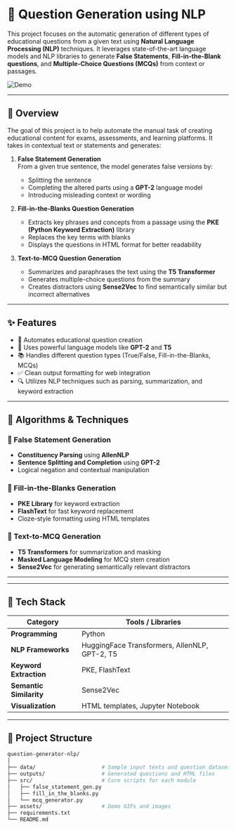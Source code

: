 # 🤖 Question Generation using NLP

This project focuses on the automatic generation of different types of educational questions from a given text using **Natural Language Processing (NLP)** techniques. It leverages state-of-the-art language models and NLP libraries to generate **False Statements**, **Fill-in-the-Blank questions**, and **Multiple-Choice Questions (MCQs)** from context or passages.

![Demo](assets/question-generation-demo.gif) <!-- Replace this with your actual GIF file -->

---

## 📌 Overview

The goal of this project is to help automate the manual task of creating educational content for exams, assessments, and learning platforms. It takes in contextual text or statements and generates:

1. **False Statement Generation**  
   From a given true sentence, the model generates false versions by:
   - Splitting the sentence
   - Completing the altered parts using a **GPT-2** language model
   - Introducing misleading context or wording

2. **Fill-in-the-Blanks Question Generation**  
   - Extracts key phrases and concepts from a passage using the **PKE (Python Keyword Extraction)** library
   - Replaces the key terms with blanks
   - Displays the questions in HTML format for better readability

3. **Text-to-MCQ Question Generation**  
   - Summarizes and paraphrases the text using the **T5 Transformer**
   - Generates multiple-choice questions from the summary
   - Creates distractors using **Sense2Vec** to find semantically similar but incorrect alternatives

---

## ✨ Features

- 🧠 Automates educational question creation
- 💬 Uses powerful language models like **GPT-2** and **T5**
- 📚 Handles different question types (True/False, Fill-in-the-Blanks, MCQs)
- ✅ Clean output formatting for web integration
- 🔍 Utilizes NLP techniques such as parsing, summarization, and keyword extraction

---

## 🧠 Algorithms & Techniques

### 🔸 False Statement Generation
- **Constituency Parsing** using **AllenNLP**
- **Sentence Splitting and Completion** using **GPT-2**
- Logical negation and contextual manipulation

### 🔸 Fill-in-the-Blanks Generation
- **PKE Library** for keyword extraction
- **FlashText** for fast keyword replacement
- Cloze-style formatting using HTML templates

### 🔸 Text-to-MCQ Generation
- **T5 Transformers** for summarization and masking
- **Masked Language Modeling** for MCQ stem creation
- **Sense2Vec** for generating semantically relevant distractors

---


---

## 🧰 Tech Stack

| Category            | Tools / Libraries                                |
|---------------------|---------------------------------------------------|
| **Programming**     | Python                                             |
| **NLP Frameworks**  | HuggingFace Transformers, AllenNLP, GPT-2, T5      |
| **Keyword Extraction** | PKE, FlashText                                 |
| **Semantic Similarity** | Sense2Vec                                     |
| **Visualization**   | HTML templates, Jupyter Notebook                  |

---

## 📂 Project Structure

```bash
question-generator-nlp/
│
├── data/                     # Sample input texts and question datasets
├── outputs/                  # Generated questions and HTML files
├── src/                      # Core scripts for each module
│   ├── false_statement_gen.py
│   ├── fill_in_the_blanks.py
│   └── mcq_generator.py
├── assets/                   # Demo GIFs and images
├── requirements.txt
└── README.md


